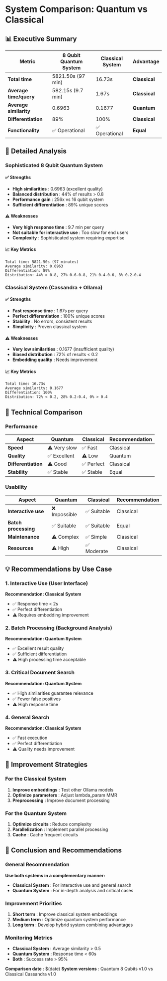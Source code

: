 # System Comparison: Quantum vs Classical

## 📊 **Executive Summary**

| Metric | 8 Qubit Quantum System | Classical System | Advantage |
|--------|------------------------|------------------|-----------|
| **Total time** | 5821.50s (97 min) | 16.73s | **Classical** |
| **Average time/query** | 582.15s (9.7 min) | 1.67s | **Classical** |
| **Average similarity** | 0.6963 | 0.1677 | **Quantum** |
| **Differentiation** | 89% | 100% | **Classical** |
| **Functionality** | ✅ Operational | ✅ Operational | **Equal** |

## 🎯 **Detailed Analysis**

### **Sophisticated 8 Qubit Quantum System**

#### ✅ **Strengths**

- **High similarities** : 0.6963 (excellent quality)
- **Balanced distribution** : 44% of results > 0.8
- **Performance gain** : 256x vs 16 qubit system
- **Sufficient differentiation** : 89% unique scores

#### ⚠️ **Weaknesses**

- **Very high response time** : 9.7 min per query
- **Not suitable for interactive use** : Too slow for end users
- **Complexity** : Sophisticated system requiring expertise

#### 📈 **Key Metrics**

```
Total time: 5821.50s (97 minutes)
Average similarity: 0.6963
Differentiation: 89%
Distribution: 44% > 0.8, 27% 0.6-0.8, 21% 0.4-0.6, 8% 0.2-0.4
```

### **Classical System (Cassandra + Ollama)**

#### ✅ **Strengths**

- **Fast response time** : 1.67s per query
- **Perfect differentiation** : 100% unique scores
- **Stability** : No errors, consistent results
- **Simplicity** : Proven classical system

#### ⚠️ **Weaknesses**

- **Very low similarities** : 0.1677 (insufficient quality)
- **Biased distribution** : 72% of results < 0.2
- **Embedding quality** : Needs improvement

#### 📈 **Key Metrics**

```
Total time: 16.73s
Average similarity: 0.1677
Differentiation: 100%
Distribution: 72% < 0.2, 28% 0.2-0.4, 0% > 0.4
```

## 🔬 **Technical Comparison**

### **Performance**

| Aspect | Quantum | Classical | Recommendation |
|--------|---------|-----------|----------------|
| **Speed** | ⚠️ Very slow | ✅ Fast | Classical |
| **Quality** | ✅ Excellent | ⚠️ Low | Quantum |
| **Differentiation** | ⚠️ Good | ✅ Perfect | Classical |
| **Stability** | ✅ Stable | ✅ Stable | Equal |

### **Usability**

| Aspect | Quantum | Classical | Recommendation |
|--------|---------|-----------|----------------|
| **Interactive use** | ❌ Impossible | ✅ Suitable | Classical |
| **Batch processing** | ✅ Suitable | ✅ Suitable | Equal |
| **Maintenance** | ⚠️ Complex | ✅ Simple | Classical |
| **Resources** | ⚠️ High | ✅ Moderate | Classical |

## 💡 **Recommendations by Use Case**

### **1. Interactive Use (User Interface)**

**Recommendation: Classical System**

- ✅ Response time < 2s
- ✅ Perfect differentiation
- ⚠️ Requires embedding improvement

### **2. Batch Processing (Background Analysis)**

**Recommendation: Quantum System**

- ✅ Excellent result quality
- ✅ Sufficient differentiation
- ⚠️ High processing time acceptable

### **3. Critical Document Search**

**Recommendation: Quantum System**

- ✅ High similarities guarantee relevance
- ✅ Fewer false positives
- ⚠️ High response time

### **4. General Search**

**Recommendation: Classical System**

- ✅ Fast execution
- ✅ Perfect differentiation
- ⚠️ Quality needs improvement

## 🚀 **Improvement Strategies**

### **For the Classical System**

1. **Improve embeddings** : Test other Ollama models
2. **Optimize parameters** : Adjust lambda_param MMR
3. **Preprocessing** : Improve document processing

### **For the Quantum System**

1. **Optimize circuits** : Reduce complexity
2. **Parallelization** : Implement parallel processing
3. **Cache** : Cache frequent circuits

## 🎯 **Conclusion and Recommendations**

### **General Recommendation**

**Use both systems in a complementary manner:**

- **Classical System** : For interactive use and general search
- **Quantum System** : For in-depth analysis and critical cases

### **Improvement Priorities**

1. **Short term** : Improve classical system embeddings
2. **Medium term** : Optimize quantum system performance
3. **Long term** : Develop hybrid system combining advantages

### **Monitoring Metrics**

- **Classical System** : Average similarity > 0.5
- **Quantum System** : Response time < 60s
- **Both** : Success rate > 95%

**Comparison date** : $(date)
**System versions** : Quantum 8 Qubits v1.0 vs Classical Cassandra v1.0
